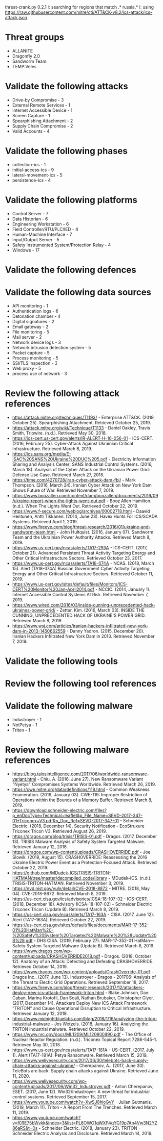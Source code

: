 threat-crank.py 0.2.1
I: searching for regions that match .* russia.*
I: using https://raw.githubusercontent.com/mitre/cti/ATT&CK-v8.2/ics-attack/ics-attack.json
# Threat groups

* ALLANITE
* Dragonfly 2.0
* Sandworm Team
* TEMP.Veles

# Validate the following attacks

* Drive-by Compromise - 3
* External Remote Services - 1
* Internet Accessible Device - 1
* Screen Capture - 1
* Spearphishing Attachment - 2
* Supply Chain Compromise - 2
* Valid Accounts - 4

# Validate the following phases

* collection-ics - 1
* initial-access-ics - 9
* lateral-movement-ics - 5
* persistence-ics - 4

# Validate the following platforms

* Control Server - 7
* Data Historian - 6
* Engineering Workstation - 6
* Field Controller/RTU/PLC/IED - 4
* Human-Machine Interface - 7
* Input/Output Server - 5
* Safety Instrumented System/Protection Relay - 4
* Windows - 17

# Validate the following defences


# Validate the following data sources

* API monitoring - 1
* Authentication logs - 6
* Detonation chamber - 4
* Digital signatures - 2
* Email gateway - 2
* File monitoring - 5
* Mail server - 2
* Network device logs - 3
* Network intrusion detection system - 5
* Packet capture - 5
* Process monitoring - 5
* SSl/TLS inspection - 3
* Web proxy - 5
* process use of network - 3

# Review the following attack references

* https://attack.mitre.org/techniques/T1193/ - Enterprise ATT&CK. (2019, October 25). Spearphishing Attachment. Retrieved October 25, 2019.
* https://attack.mitre.org/wiki/Technique/T1133 - Daniel Oakley, Travis Smith, Tripwire. (n.d.).  Retrieved May 30, 2018.
* https://ics-cert.us-cert.gov/alerts/IR-ALERT-H-16-056-01 - ICS-CERT. (2016, February 25). Cyber-Attack Against Ukrainian Critical Infrastructure. Retrieved March 8, 2019.
* https://ics.sans.org/media/E-ISAC%20SANS%20Ukraine%20DUC%205.pdf - Electricity Information Sharing and Analysis Center; SANS Industrial Control Systems. (2016, March 18). Analysis of the Cyber Attack on the Ukranian Power Grid: Defense Use Case. Retrieved March 27, 2018.
* https://time.com/4270728/iran-cyber-attack-dam-fbi/ - Mark Thompson. (2016, March 24). Iranian Cyber Attack on New York Dam Shows Future of War. Retrieved November 7, 2019.
* https://www.boozallen.com/content/dam/boozallen/documents/2016/09/ukraine-report-when-the-lights-went-out.pdf - Booz Allen Hamilton. (n.d.). When The Lights Went Out. Retrieved October 22, 2019.
* https://www.f-secure.com/weblog/archives/00002718.html - Daavid Hentunen, Antti Tikkanen. (2014, June 23). Havex Hunts For ICS/SCADA Systems. Retrieved April 1, 2019.
* https://www.fireeye.com/blog/threat-research/2016/01/ukraine-and-sandworm-team.html - John Hultquist. (2016, January 07). Sandworm Team and the Ukrainian Power Authority Attacks. Retrieved March 8, 2019.
* https://www.us-cert.gov/ncas/alerts/TA17-293A - ICS-CERT. (2017, October 21). Advanced Persistent Threat Activity Targeting Energy and Other Critical Infrastructure Sectors. Retrieved October 23, 2017.
* https://www.us-cert.gov/ncas/alerts/TA18-074A - NCAS. (2018, March 15). Alert (TA18-074A) Russian Government Cyber Activity Targeting Energy and Other Critical Infrastructure Sectors. Retrieved October 11, 2019.
* https://www.us-cert.gov/sites/default/files/Monitors/ICS-CERT%20Monitor%20Jan-April2014.pdf - NCCIC. (2014, January 1). Internet Accessible Control Systems At Risk. Retrieved November 7, 2019.
* https://www.wired.com/2016/03/inside-cunning-unprecedented-hack-ukraines-power-grid/ - Zetter, Kim. (2016, March 03). INSIDE THE CUNNING, UNPRECEDENTED HACK OF UKRAINE'S POWER GRID. Retrieved March 8, 2019.
* https://www.wsj.com/articles/iranian-hackers-infiltrated-new-york-dam-in-2013-1450662559 - Danny Yadron. (2015, December 20). Iranian Hackers Infiltrated New York Dam in 2013. Retrieved November 7, 2019.

# Validate the following tools


# Review the following tool references


# Validate the following malware

* Industroyer - 1
* NotPetya - 1
* Triton - 1

# Review the following malware references

* https://blog.talosintelligence.com/2017/06/worldwide-ransomware-variant.html - Chiu, A. (2016, June 27). New Ransomware Variant "Nyetya" Compromises Systems Worldwide. Retrieved March 26, 2019.
* https://cwe.mitre.org/data/definitions/119.html - Common Weakness Enumeration. (2019, January 03). CWE-119: Improper Restriction of Operations within the Bounds of a Memory Buffer. Retrieved March 8, 2019.
* https://download.schneider-electric.com/files?p_enDocType=Technical+leaflet&p_File_Name=SEVD-2017-347-01+Triconex+V3.pdf&p_Doc_Ref=SEVD-2017-347-01 - Schneider Electric. (2018, December 14). Security Notification - EcoStruxure Triconex Tricon V3. Retrieved August 26, 2019.
* https://dragos.com/blog/trisis/TRISIS-01.pdf - Dragos. (2017, December 13). TRISIS Malware Analysis of Safety System Targeted Malware. Retrieved January 12, 2018.
* https://dragos.com/wp-content/uploads/CRASHOVERRIDE.pdf - Joe Slowik. (2019, August 15). CRASHOVERRIDE: Reassessing the 2016 Ukraine Electric Power Event as a Protection-Focused Attack. Retrieved October 22, 2019.
* https://github.com/MDudek-ICS/TRISIS-TRITON-HATMAN/tree/master/decompiled_code/library - MDudek-ICS. (n.d.). TRISIS-TRITON-HATMAN. Retrieved November 3, 2019.
* https://nvd.nist.gov/vuln/detail/CVE-2018-8872 - MITRE. (2018, May 04). CVE-2018-8872. Retrieved March 8, 2019.
* https://us-cert.cisa.gov/ics/advisories/ICSA-18-107-02 - ICS-CERT. (2018, December 18). Advisory (ICSA-18-107-02) - Schneider Electric Triconex Tricon (Update B). Retrieved March 8, 2019.
* https://us-cert.cisa.gov/ncas/alerts/TA17-163A - CISA. (2017, June 12). Alert (TA17-163A). Retrieved October 22, 2019.
* https://us-cert.cisa.gov/sites/default/files/documents/MAR-17-352-01%20HatMan%20-%20Safety%20System%20Targeted%20Malware%20%28Update%20B%29.pdf - DHS CISA. (2019, February 27). MAR-17-352-01 HatMan—Safety System Targeted Malware (Update B). Retrieved March 8, 2019.
* https://www.dragos.com/wp-content/uploads/CRASHOVERRIDE2018.pdf - Dragos. (2018, October 12). Anatomy of an Attack: Detecting and Defeating CRASHOVERRIDE. Retrieved October 14, 2019.
* https://www.dragos.com/wp-content/uploads/CrashOverride-01.pdf - Dragos Inc.. (2017, June 13). Industroyer - Dragos - 201706: Analysis of the Threat to Electic Grid Operations. Retrieved September 18, 2017.
* https://www.fireeye.com/blog/threat-research/2017/12/attackers-deploy-new-ics-attack-framework-triton.html - Blake Johnson, Dan Caban, Marina Krotofil, Dan Scali, Nathan Brubaker, Christopher Glyer. (2017, December 14). Attackers Deploy New ICS Attack Framework “TRITON” and Cause Operational Disruption to Critical Infrastructure. Retrieved January 12, 2018.
* https://www.midnightbluelabs.com/blog/2018/1/16/analyzing-the-triton-industrial-malware - Jos Wetzels. (2018, January 16). Analyzing the TRITON industrial malware. Retrieved October 22, 2019.
* https://www.nrc.gov/docs/ML1209/ML120900890.pdf - The Office of Nuclear Reactor Regulation. (n.d.). Triconex Topical Report 7286-545-1. Retrieved May 30, 2018.
* https://www.us-cert.gov/ncas/alerts/TA17-181A - US-CERT. (2017, July 1). Alert (TA17-181A): Petya Ransomware. Retrieved March 15, 2019.
* https://www.welivesecurity.com/2017/06/30/telebots-back-supply-chain-attacks-against-ukraine/ - Cherepanov, A.. (2017, June 30). TeleBots are back: Supply chain attacks against Ukraine. Retrieved June 11, 2020.
* https://www.welivesecurity.com/wp-content/uploads/2017/06/Win32_Industroyer.pdf - Anton Cherepanov, ESET. (2017, June 12). Win32/Industroyer: A new threat for industrial control systems. Retrieved September 15, 2017.
* https://www.youtube.com/watch?v=XwSJ8hloGvY - Julian Gutmanis. (2019, March 11). Triton - A Report From The Trenches. Retrieved March 11, 2019.
* https://www.youtube.com/watch?v=f09E75bWvkk&index=3&list=PL8OWO1qWXF4qYG19p7An4Vw3N2YZ86aRS&t=0s - Schneider Electric. (2018, January 23). TRITON - Schneider Electric Analysis and Disclosure. Retrieved March 14, 2019.

